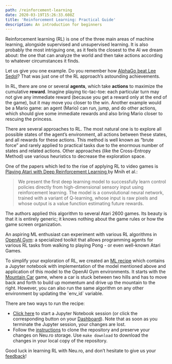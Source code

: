 ```yaml
---
path: /reinforcement-learning
date: 2020-03-19T15:26:33.608Z
title: 'Reinforcement Learning: Practical Guide'
description: An introduction for beginners
---
```

Reinforcement learning (RL) is one of the three main areas of machine learning, alongside supervised and unsupervised learning. It is also probably the most intriguing one, as it feels the closest to the AI we dream about: the one that can analyze the world and then take actions according to whatever circumstances it finds.

Let us give you one example. Do you remember how [AlphaGo beat Lee Sedol](https://en.wikipedia.org/wiki/AlphaGo_versus_Lee_Sedol)? That was just one of the RL approach’s astounding achievements.

In RL, there are one or several **agents**, which take **actions** to maximize the cumulative **reward**. Imagine playing tic-tac-toe: each particular turn may not give any immediate reward (because you get a reward only at the end of the game), but it may move you closer to the win. Another example would be a Mario game: an agent (Mario) can run, jump, and do other actions, which should give some immediate rewards and also bring Mario closer to rescuing the princess.

There are several approaches to RL. The most natural one is to explore all possible states of the agent’s environment, all actions between these states, and all rewards for these actions. This method is well known as “brute force” and rarely applied to practical tasks due to the enormous number of states and related actions. Other approaches (like the Cross-Entropy Method) use various heuristics to decrease the exploration space.

One of the papers which led to the rise of applying RL to video games is [Playing Atari with Deep Reinforcement Learning ](https://www.cs.toronto.edu/~vmnih/docs/dqn.pdf)by Mnih et al.:

> We present the first deep learning model to successfully learn control policies directly from high-dimensional sensory input using reinforcement learning. The model is a convolutional neural network, trained with a variant of Q-learning, whose input is raw pixels and whose output is a value function estimating future rewards.

The authors applied this algorithm to several Atari 2600 games. Its beauty is that it is entirely generic; it knows nothing about the game rules or how the game screen organization.

An aspiring ML enthusiast can experiment with various RL algorithms in [OpenAI Gym](https://gym.openai.com/): a specialized toolkit that allows programming agents for various RL tasks from walking to playing Pong - or even well-known Atari Games.

To simplify your exploration of RL, we created an [ML recipe](https://docs.neu.ro/cookbook/deep-q-learning-dqn) which contains a Jupyter notebook with implementation of the model mentioned above and application of this model to the OpenAI Gym environments. It starts with the [Mountain Car](https://gym.openai.com/envs/MountainCar-v0/) game, where a car is stuck between two hills and has to move back and forth to build up momentum and drive up the mountain to the right. However, you can also run the same algorithm on any other environment by updating the \`env_id\` variable.

There are two ways to run the recipe:

* [Click here](https://apps.neu.ro/mountain-car) to start a Jupyter Notebook session (or click the corresponding button on your [Dashboard](https://app.neu.ro/)). Note that as soon as you terminate the Jupyter session, your changes are lost.
* Follow the [instructions](https://docs.neu.ro/cookbook/deep-q-learning-dqn#quick-start) to clone the repository and preserve your changes on Neu.ro storage. Use `make download` to download the changes in your local copy of the repository.

Good luck in learning RL with Neu.ro, and don’t hesitate to give us your [feedback](mailto:team@neu.ro)!